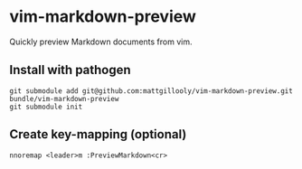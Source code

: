 # vim-markdown-preview

Quickly preview Markdown documents from vim.

## Install with pathogen

```
git submodule add git@github.com:mattgillooly/vim-markdown-preview.git bundle/vim-markdown-preview
git submodule init
```

## Create key-mapping (optional)

```
nnoremap <leader>m :PreviewMarkdown<cr>
```
